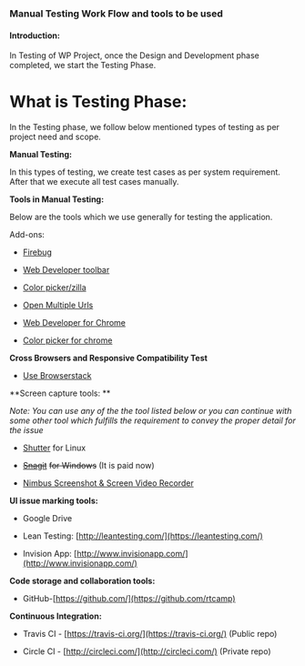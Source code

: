 ### Manual Testing Work Flow and tools to be used

#### Introduction:

In Testing of WP Project, once the Design and Development phase completed, we start the Testing Phase.

# What is Testing Phase:

In the Testing phase, we follow below mentioned types of testing as per project need and scope.

**Manual Testing:**

In this types of testing, we create test cases as per system requirement. After that we execute all test cases manually.

**Tools in Manual Testing:**

Below are the tools which we use generally for testing the application.

Add-ons:

* [Firebug](https://addons.mozilla.org/en-US/firefox/addon/firebug/)

* [Web Developer toolbar](https://addons.mozilla.org/en-us/firefox/addon/web-developer/)

* [Color picker/zilla](https://addons.mozilla.org/en-US/firefox/addon/colorzilla/)

* [Open Multiple Urls](https://chrome.google.com/webstore/detail/open-multiple-urls/oifijhaokejakekmnjmphonojcfkpbbh/related?hl=en)

* [Web Developer for Chrome](https://chrome.google.com/webstore/detail/web-developer/bfbameneiokkgbdmiekhjnmfkcnldhhm)

* [Color picker for chrome](https://chrome.google.com/webstore/detail/colorpick-eyedropper/ohcpnigalekghcmgcdcenkpelffpdolg?hl=en)

**Cross Browsers and Responsive Compatibility Test**

* [Use Browserstack ](https://www.browserstack.com)

**Screen capture tools: **

_Note: You can use any of the the tool listed below or you can continue with some other tool which fulfills the requirement to convey the proper detail for the issue_

* [Shutter](http://shutter-project.org/faq-help/ppa-installation-guide/) for Linux

* [~~Snagit~~](https://www.techsmith.com/snagit.html) ~~for Windows~~ \(It is paid now\)

* [Nimbus Screenshot & Screen Video Recorder](https://chrome.google.com/webstore/detail/nimbus-screenshot-screen/bpconcjcammlapcogcnnelfmaeghhagj)

**UI issue marking tools:**

* Google Drive

* Lean Testing: [http://leantesting.com/](https://leantesting.com/)

* Invision App: [http://www.invisionapp.com/](http://www.invisionapp.com/)

**Code storage and collaboration tools:**

* GitHub-[https://github.com/](https://github.com/rtcamp)

**Continuous Integration:**

* Travis CI - [https://travis-ci.org/](https://travis-ci.org/) \(Public repo\)

* Circle CI - [http://circleci.com/](http://circleci.com/) \(Private repo\)



